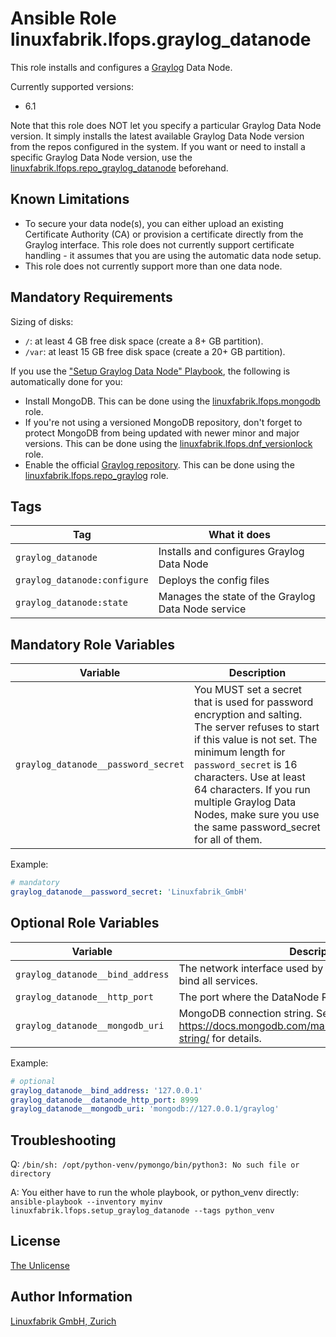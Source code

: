 # Ansible Role linuxfabrik.lfops.graylog_datanode

This role installs and configures a [Graylog](https://www.graylog.org) Data Node.

Currently supported versions:
* 6.1

Note that this role does NOT let you specify a particular Graylog Data Node version. It simply installs the latest available Graylog Data Node version from the repos configured in the system. If you want or need to install a specific Graylog Data Node version, use the [linuxfabrik.lfops.repo_graylog_datanode](https://github.com/Linuxfabrik/lfops/tree/main/roles/repo_graylog_datanode) beforehand.


## Known Limitations

* To secure your data node(s), you can either upload an existing Certificate Authority (CA) or provision a certificate directly from the Graylog interface. This role does not currently support certificate handling - it assumes that you are using the automatic data node setup.
* This role does not currently support more than one data node.


## Mandatory Requirements

Sizing of disks:

* `/`: at least 4 GB free disk space (create a 8+ GB partition).
* `/var`: at least 15 GB free disk space (create a 20+ GB partition).

If you use the ["Setup Graylog Data Node" Playbook](https://github.com/Linuxfabrik/lfops/blob/main/playbooks/setup_graylog_datanode.yml), the following is automatically done for you:

* Install MongoDB. This can be done using the [linuxfabrik.lfops.mongodb](https://github.com/Linuxfabrik/lfops/tree/main/roles/mongodb) role.
* If you're not using a versioned MongoDB repository, don't forget to protect MongoDB from being updated with newer minor and major versions. This can be done using the [linuxfabrik.lfops.dnf_versionlock](https://github.com/Linuxfabrik/lfops/tree/main/roles/dnf_versionlock) role.
* Enable the official [Graylog repository](https://go2docs.graylog.org/current/downloading_and_installing_graylog/red_hat_installation.htm). This can be done using the [linuxfabrik.lfops.repo_graylog](https://github.com/Linuxfabrik/lfops/tree/main/roles/repo_graylog) role.


## Tags

| Tag                           | What it does                                    |
| ---                           | ------------                                    |
| `graylog_datanode`            | Installs and configures Graylog Data Node          |
| `graylog_datanode:configure`  | Deploys the config files |
| `graylog_datanode:state`      | Manages the state of the Graylog Data Node service |


## Mandatory Role Variables

| Variable | Description |
| -------- | ----------- |
| `graylog_datanode__password_secret` | You MUST set a secret that is used for password encryption and salting. The server refuses to start if this value is not set. The minimum length for `password_secret` is 16 characters. Use at least 64 characters. If you run multiple Graylog Data Nodes, make sure you use the same password_secret for all of them. |

Example:
```yaml
# mandatory
graylog_datanode__password_secret: 'Linuxfabrik_GmbH'
```


## Optional Role Variables

| Variable | Description | Default Value |
| -------- | ----------- | ------------- |
| `graylog_datanode__bind_address` | The network interface used by the Graylog DataNode to bind all services. | `'127.0.0.1'` |
| `graylog_datanode__http_port`    | The port where the DataNode REST api is listening. | `8999` |
| `graylog_datanode__mongodb_uri`  | MongoDB connection string. See https://docs.mongodb.com/manual/reference/connection-string/ for details. | `'mongodb://127.0.0.1/graylog'` |

Example:
```yaml
# optional
graylog_datanode__bind_address: '127.0.0.1'
graylog_datanode__datanode_http_port: 8999
graylog_datanode__mongodb_uri: 'mongodb://127.0.0.1/graylog'
```


## Troubleshooting

Q: `/bin/sh: /opt/python-venv/pymongo/bin/python3: No such file or directory`

A: You either have to run the whole playbook, or python_venv directly: `ansible-playbook --inventory myinv linuxfabrik.lfops.setup_graylog_datanode --tags python_venv`


## License

[The Unlicense](https://unlicense.org/)


## Author Information

[Linuxfabrik GmbH, Zurich](https://www.linuxfabrik.ch)
